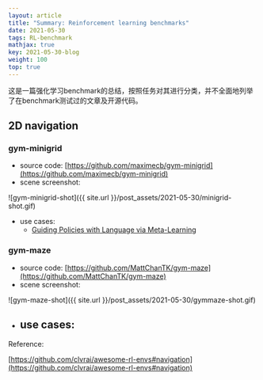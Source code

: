 ```yaml
---
layout: article
title: "Summary: Reinforcement learning benchmarks"
date: 2021-05-30
tags: RL-benchmark
mathjax: true
key: 2021-05-30-blog
weight: 100
top: true
---
```

这是一篇强化学习benchmark的总结，按照任务对其进行分类，并不全面地列举了在benchmark测试过的文章及开源代码。
## 2D navigation
### gym-minigrid
- source code: [https://github.com/maximecb/gym-minigrid](https://github.com/maximecb/gym-minigrid)
- scene screenshot: 

![gym-minigrid-shot]({{ site.url }}/post_assets/2021-05-30/minigrid-shot.gif)

- use cases:
    - [Guiding Policies with Language via Meta-Learning](https://arxiv.org/abs/1811.07882)

### gym-maze
- source code: [https://github.com/MattChanTK/gym-maze](https://github.com/MattChanTK/gym-maze)
- scene screenshot: 

![gym-maze-shot]({{ site.url }}/post_assets/2021-05-30/gymmaze-shot.gif)

- use cases:
  - 




<!---   
### 
- source code: 
- scene screenshot: 
- use cases:
  - 
----->

Reference:

[https://github.com/clvrai/awesome-rl-envs#navigation](https://github.com/clvrai/awesome-rl-envs#navigation)